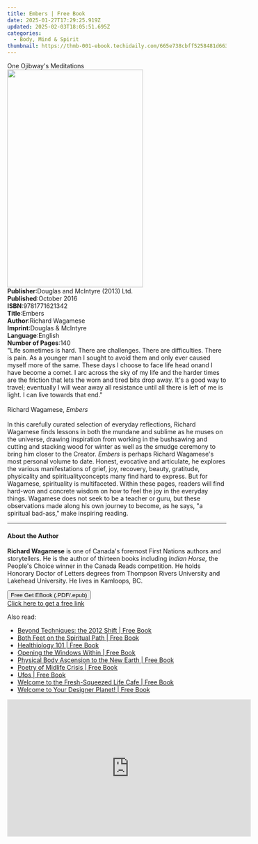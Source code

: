 ```yaml
---
title: Embers | Free Book
date: 2025-01-27T17:29:25.919Z
updated: 2025-02-03T18:05:51.695Z
categories:
  - Body, Mind & Spirit
thumbnail: https://thmb-001-ebook.techidaily.com/665e738cbff5258481d6639f663bb9250614db65bb570d59bb3e63f32838976b.jpg
---
```

<main id="book-container">
  <div class="flex flex-col">
    <div class="book-brief flex-1 py-6 px-4 sm:p-6 md:py-10 md:px-8">
      <!-- brief-->
      <div class="book-brief-main">One Ojibway's Meditations</div>
    </div>
    <div
      class="book-meta-info flex-1 grid gap-4 col-start-1 col-end-3 row-start-1 sm:mb-6 sm:grid-cols-4 lg:gap-6 lg:col-start-2 lg:row-end-6 lg:row-span-6 lg:mb-0"
    >
      <div
        class="book-meta-info-left place-content-center mt-4 p-4 text-sm leading-6 col-start-2 col-span-2 dark:text-slate-400"
      >
        <img
          class="w-full h-500 object-cover rounded-lg sm:h-255 sm:col-span-2 lg:col-span-full"
          src="https://img-001-ebook.techidaily.com/a945baf788599b964dad366cfa2e6a317b9a003ae5985376e56060ecbd5f8bd6.jpg"
          alt=""
          width="312"
          height="500"
        />
      </div>
      <div
        class="book-meta-info-right mt-2 col-start-1 row-start-2 col-span-3 self-center"
      >
        <!-- meta data  -->
        <div class="flex flex-col px-4 md:px-8">
          <div class="flex-1">
            <strong>Publisher</strong>:<span class="px-2"
              >Douglas and McIntyre (2013) Ltd.</span
            >
          </div>
          <div class="flex-1">
            <strong>Published</strong>:<span class="px-2">October 2016</span>
          </div>
          <div class="flex-1">
            <strong>ISBN</strong>:<span class="px-2">9781771621342</span>
          </div>
          <div class="flex-1">
            <strong>Title</strong>:<span class="px-2">Embers</span>
          </div>
          <div class="flex-1">
            <strong>Author</strong>:<span class="px-2">Richard Wagamese</span>
          </div>
          <div class="flex-1">
            <strong>Imprint</strong>:<span class="px-2"
              >Douglas &amp; McIntyre</span
            >
          </div>
          <div class="flex-1">
            <strong>Language</strong>:<span class="px-2">English</span>
          </div>
          <div class="flex-1">
            <strong>Number of Pages</strong>:<span class="px-2">140</span>
          </div>
        </div>
      </div>
    </div>
    <div class="book-description flex-1 py-6 px-4 sm:p-6 md:py-10 md:px-8">
      <div class="book-description-main">
        <div accordion-content="" id="description">
          "Life sometimes is hard. There are challenges. There are difficulties.
          There is pain. As a younger man I sought to avoid them and only ever
          caused myself more of the same. These days I choose to face life head
          onand I have become a comet. I arc across the sky of my life and the
          harder times are the friction that lets the worn and tired bits drop
          away. It's a good way to travel; eventually I will wear away all
          resistance until all there is left of me is light. I can live towards
          that end."<br /><br />Richard Wagamese, <i>Embers</i><br /><br />In
          this carefully curated selection of everyday reflections, Richard
          Wagamese finds lessons in both the mundane and sublime as he muses on
          the universe, drawing inspiration from working in the bushsawing and
          cutting and stacking wood for winter as well as the smudge ceremony to
          bring him closer to the Creator. <i>Embers</i> is perhaps Richard
          Wagamese's most personal volume to date. Honest, evocative and
          articulate, he explores the various manifestations of grief, joy,
          recovery, beauty, gratitude, physicality and spiritualityconcepts many
          find hard to express. But for Wagamese, spirituality is multifaceted.
          Within these pages, readers will find hard-won and concrete wisdom on
          how to feel the joy in the everyday things. Wagamese does not seek to
          be a teacher or guru, but these observations made along his own
          journey to become, as he says, "a spiritual bad-ass," make inspiring
          reading.
        </div>
        <div class="accordion-fader"></div>
      </div>
    </div>
    <div class="book-excerpts flex-1 py-6 px-4 sm:p-6 md:py-10 md:px-8">
      <!-- excerpts-->
      <div class="book-excerpts-main">
        <hr />
        <h4 class="placeholder placeholder-heading">
          <span>About the Author</span>
        </h4>
        <p>
          <b>Richard Wagamese</b> is one of Canada's foremost First Nations
          authors and storytellers. He is the author of thirteen books including
          <i>Indian Horse,</i> the People's Choice winner in the Canada Reads
          competition. He holds Honorary Doctor of Letters degrees from Thompson
          Rivers University and Lakehead University. He lives in Kamloops,
          BC.<br />
        </p>
      </div>
    </div>
    <div
      class="book-about-author flex-1 py-6 px-4 sm:p-6 md:py-10 md:px-8"
    ></div>
    <div class="book-free-get flex-1 py-6 px-4 sm:p-6 md:py-10 md:px-8">
      <button
        id="btn-free-get"
        class="bg-blue-500 hover:bg-blue-700 text-white font-bold py-2 px-4 rounded"
      >
        Free Get EBook (.PDF/.epub)
      </button>
      <div id="countdown-display" class="px-2 text-lg mt-2"></div>
      <a
        id="free-link"
        class="hidden bg-blue-500 hover:bg-blue-700 text-white font-bold py-2 px-4 rounded"
        href="https://www.ebooks.com/en-us/book/96380819/embers/richard-wagamese/"
        target="_blank"
        >Click here to get a free link</a
      >
    </div>
    <script>
      let countdownTime = 0;
      let countdownInterval = null;
      document
        .getElementById('btn-free-get')
        .addEventListener('click', startCountdown);
      function startCountdown() {
        countdownTime = new Date().getTime() + 60000 * 3;
        countdownInterval = setInterval(updateCountdown, 1000);
        document.getElementById('btn-free-get').disabled = true;
        document
          .getElementById('btn-free-get')
          .classList.add('bg-gray-500', 'cursor-not-allowed');
      }
      function updateCountdown() {
        let currentTime = new Date().getTime();
        let timeLeft = countdownTime - currentTime;
        let secondsLeft = Math.floor(timeLeft / 1000);
        document.getElementById('countdown-display').innerHTML =
          `Remaining time: ${secondsLeft} seconds.`;
        if (secondsLeft <= 0) {
          clearInterval(countdownInterval);
          document.getElementById('btn-free-get').classList.add('hidden');
          document.getElementById('free-link').classList.remove('hidden');
          document.getElementById('countdown-display').innerHTML = '';
        }
      }
    </script>
  </div>
</main>

<ins class="adsbygoogle"
      style="display:block"
      data-ad-client="ca-pub-7571918770474297"
      data-ad-slot="8358498916"
      data-ad-format="auto"
      data-full-width-responsive="true"></ins>
    

<span class="atpl-alsoreadstyle">Also read:</span>
<div><ul>
<li><a href="https://novels-ebooks.techidaily.com/138571989-9780595612765-beyond-techniques-the-2012-shift/"><u>Beyond Techniques: the 2012 Shift | Free Book</u></a></li>
<li><a href="https://novels-ebooks.techidaily.com/138571800-9781440137969-both-feet-on-the-spiritual-path/"><u>Both Feet on the Spiritual Path | Free Book</u></a></li>
<li><a href="https://novels-ebooks.techidaily.com/138571838-9780595913855-healthiology-101/"><u>Healthiology 101 | Free Book</u></a></li>
<li><a href="https://novels-ebooks.techidaily.com/138571819-9781450269414-opening-the-windows-within/"><u>Opening the Windows Within | Free Book</u></a></li>
<li><a href="https://novels-ebooks.techidaily.com/138571714-9781450231725-physical-body-ascension-to-the-new-earth/"><u>Physical Body Ascension to the New Earth | Free Book</u></a></li>
<li><a href="https://novels-ebooks.techidaily.com/138571817-9781450237765-poetry-of-midlife-crisis/"><u>Poetry of Midlife Crisis | Free Book</u></a></li>
<li><a href="https://novels-ebooks.techidaily.com/138571970-9781475923728-ufos/"><u>Ufos | Free Book</u></a></li>
<li><a href="https://novels-ebooks.techidaily.com/138572035-9781449702779-welcome-to-the-fresh-squeezed-life-cafe/"><u>Welcome to the Fresh-Squeezed Life Cafe | Free Book</u></a></li>
<li><a href="https://novels-ebooks.techidaily.com/138571751-9780595888405-welcome-to-your-designer-planet/"><u>Welcome to Your Designer Planet! | Free Book</u></a></li>
</ul></div>

<!-- affiliate ads begin -->
<iframe width="560" height="315" src="https://www.youtube.com/embed/RvR5PNhspKE?si=uJcMYK9v-_Xq7fAg" title="YouTube video player" frameborder="0" allow="accelerometer; autoplay; clipboard-write; encrypted-media; gyroscope; picture-in-picture; web-share" referrerpolicy="strict-origin-when-cross-origin" allowfullscreen></iframe>
<!-- affiliate ads end -->

